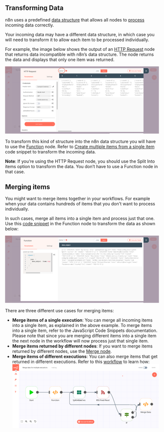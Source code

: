 ## Transforming Data

n8n uses a predefined [data structure](./README.md#data-structure) that allows all nodes to [process](./README.md#data-flow) incoming data correctly.

Your incoming data may have a different data structure, in which case you will need to transform it to allow each item to be processed individually.

For example, the image below shows the output of an [HTTP Request](../../nodes/nodes-library/core-nodes/HTTPRequest/README.md) node that returns data incompatible with n8n’s data structure. The node returns the data and displays that only one item was returned.

![HTTP Request node output](../images/HTTPRequest_output.png)

To transform this kind of structure into the n8n data structure you will have to use the [Function](../../nodes/nodes-library/core-nodes/Function/README.md) node. Refer to [Create multiple items from a single item](../../reference/javascript-code-snippets.md#_1-create-multiple-items-from-a-single-item) code snippet to transform the incoming data.

**Note**: If you’re using the HTTP Request node, you should use the Split Into items option to transform the data. You don’t have to use a Function node in that case.

## Merging items

You might want to merge items together in your workflows. For example when your data contains hundreds of items that you don't want to process individually. 

In such cases, merge all items into a single item and process just that one. Use this [code snippet](../../reference/javascript-code-snippets.html#_2-create-a-single-item-from-multiple-items) in the Function node to transform the data as shown below:

![Function node merge](../images/function_merge.png)

There are three different use cases for merging items:

* **Merge items of a single execution**: You can merge all incoming items into a single item, as explained in the above example. To merge items into a single item, refer to the JavaScript Code Snippets documentation. Please note that since you are merging different items into a single item the next node in the workflow will now process just that single item.
* **Merge items returned by different nodes**: If you want to merge items returned by different nodes, use the [Merge node](../../nodes/nodes-library/core-nodes/Merge/README.md).
* **Merge items of different executions**: You can also merge items that get returned in different executions. Refer to this [workflow](https://n8n.io/workflows/1160) to learn how:
    ![Merge multiple executions](../images/multiple_merge.png)
    